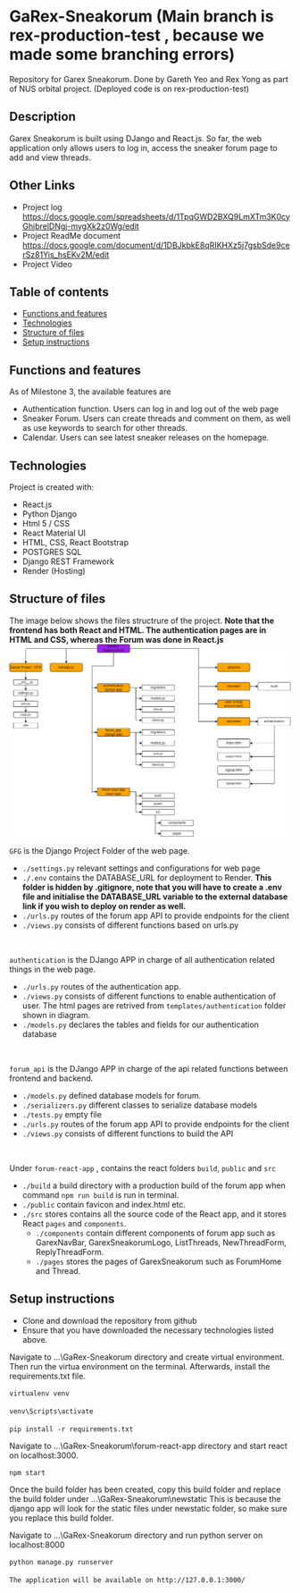 # GaRex-Sneakorum (Main branch is rex-production-test , because we made some branching errors)
Repository for Garex Sneakorum. Done by Gareth Yeo and Rex Yong as part of NUS orbital project. (Deployed code is on rex-production-test)

## Description 
Garex Sneakorum is built using DJango and React.js. So far, the web application only allows users to log in, access the sneaker forum page to add and view threads. 

## Other Links
* Project log https://docs.google.com/spreadsheets/d/1TpqGWD2BXQ9LmXTm3K0cyGhjbrelDNgj-mygXk2z0Wg/edit
* Project ReadMe document https://docs.google.com/document/d/1DBJkbkE8qRIKHXz5j7gsbSde9cerSz81Yis_hsEKv2M/edit
* Project Video

## Table of contents
* [Functions and features](#functions-and-features)
* [Technologies](#technologies)
* [Structure of files](#structure-of-files)
* [Setup instructions](#Setup-instructions)


## Functions and features
As of Milestone 3, the available features are 
* Authentication function. Users can log in and log out of the web page
* Sneaker Forum. Users can create threads and comment on them, as well as use keywords to search for other threads.
* Calendar. Users can see latest sneaker releases on the homepage.

## Technologies
Project is created with:
* React.js
* Python Django
* Html 5 / CSS
* React Material UI
* HTML, CSS, React Bootstrap
* POSTGRES SQL
* Django REST Framework
* Render (Hosting)

## Structure of files
The image below shows the files structrure of the project. **Note that the frontend has both React and HTML. The authentication pages are in HTML and CSS, whereas the Forum was done in React.js**
![File structure](newstatic/ReadMeImage/Django%20File%20structure.drawio%20(5).png)

`GFG` is the Django Project Folder of the web page.
-   `./settings.py` relevant settings and configurations for web page
-   `./.env` contains the DATABASE_URL for deployment to Render. **This folder is hidden by .gitignore, note that you will have to create a .env file and initialise the DATABASE_URL variable to the external database link if you wish to deploy on render as well.**
-   `./urls.py` routes of the forum app API to provide endpoints for the client
-   `./views.py` consists of different functions based on urls.py  
 <br>

`authentication` is the DJango APP in charge of all authentication related things in the web page. 
-   `./urls.py` routes of the authentication app.
-   `./views.py` consists of different functions to enable authentication of user. The html pages are retrived from `templates/authentication` folder shown in diagram. 
-   `./models.py` declares the tables and fields for our authentication database  
  <br>

`forum_api` is the DJango APP in charge of the api related functions between frontend and backend. 
-   `./models.py` defined database models for forum. 
-   `./serializers.py` different classes to serialize database models
-   `./tests.py` empty file
-   `./urls.py` routes of the forum app API to provide endpoints for the client
-   `./views.py` consists of different functions to build the API  
  <br>

Under `forum-react-app` , contains the react folders `build`, `public` and `src` 
-   `./build` a build directory with a production build of the forum app when command `npm run build` is run in terminal. 
-   `./public` contain favicon and index.html etc.
-   `./src` stores contains all the source code of the React app, and it stores React `pages` and `components`.
    -   `./components` contain different components of forum app such as GarexNavBar, GarexSneakorumLogo, ListThreads, NewThreadForm, ReplyThreadForm. 
    -   `./pages` stores the pages of GarexSneakorum such as ForumHome and Thread.  

## Setup instructions
* Clone and download the repository from github
* Ensure that you have downloaded the necessary technologies listed above. 

Navigate to ...\GaRex-Sneakorum directory and create virtual environment. Then run the virtua environment on the terminal. Afterwards, install the requirements.txt file.
```
virtualenv venv

venv\Scripts\activate

pip install -r requirements.txt
```

Navigate to ...\GaRex-Sneakorum\forum-react-app directory and start react on localhost:3000.
```
npm start
```

Once the build folder has been created, copy this build folder and replace the build folder under ...\GaRex-Sneakorum\newstatic 
This is because the django app will look for the static files under newstatic folder, so make sure you replace this build folder. 

Navigate to ...\GaRex-Sneakorum directory and run python server on localhost:8000
```
python manage.py runserver

The application will be available on http://127.0.0.1:3000/
```



